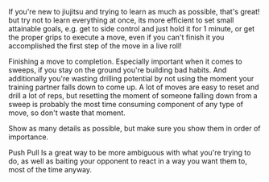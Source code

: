 If you're new to jiujitsu and trying to learn as much as possible, that's great! but try not to learn everything at once, its more efficient to set small attainable goals, e.g. get to side control and just hold it for 1 minute, or get the proper grips to execute a move, even if you can't finish it you accomplished the first step of the move in a live roll!


Finishing a move to completion.
Especially important when it comes to sweeps, if you stay on the ground you're building bad habits. And additionally you're wasting drilling potential by not using the moment your training partner falls down to come up. A lot of moves are easy to reset and drill a lot of reps, but resetting the moment of someone falling down from a sweep is probably the most time consuming component of any type of move, so don't waste that moment.


Show as many details as possible, but make sure you show them in order of importance.

Push Pull
Is a great way to be more ambiguous with what you're trying to do, as well as baiting your opponent to react in a way you want them to, most of the time anyway.
